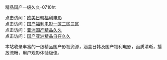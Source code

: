 精品国产一级久久-0710ht

点击访问：<a href="https://heiliaoxwd5i8.pages.dev">欧美日韩福利电影</a><br>
点击访问：<a href="https://heiliaowt0d7p.pages.dev">国产福利电影一区二区三区</a><br>
点击访问：<a href="https://heiliaoxqkkct.pages.dev">亚洲国产精品久久</a><br>
点击访问：<a href="https://heiliaoow5kzm.pages.dev">国产亚洲精品自在久久</a><br>

本站收录丰富的一级精品国产影视资源，涵盖日韩及国产福利电影，画质清晰，播放流畅，用户观影体验极佳。

<span style="display:none;">[Canonical link](https://github.com/hehe20250710/hehe10)</span>
